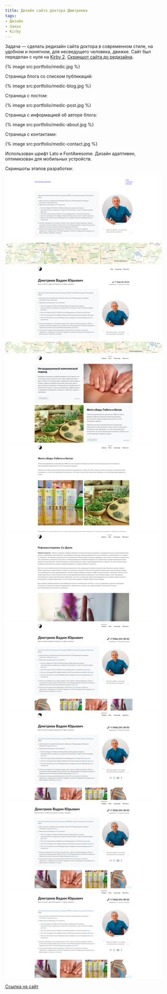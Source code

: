 ```yaml
---
title: Дизайн сайта доктора Дмитриева
tags:
- Дизайн
- Заказ
- Kirby
---
```


Задача — сделать редизайн сайта доктора в современном стиле, на удобном и понятном, для несведущего человека, движке. Сайт был переделан с нуля на [Kirby 2](https://getkirby.com). [Скриншот сайта до редизайна](/media/portfolio/medic-old.jpg).

{% image src:portfolio/medic.jpg %}

Страница блога со списком публикаций:

{% image src:portfolio/medic-blog.jpg %}

Страница с постом:

{% image src:portfolio/medic-post.jpg %}

Страница с информацией об авторе блога:

{% image src:portfolio/medic-about.jpg %}

Страница с контактами:

{% image src:portfolio/medic-contact.jpg %}

Использован шрифт Lato и FontAwesome. Дизайн адаптивен, оптимизован для мобильных устройств.

Скриншоты этапов разработки:

<div class="fotorama">
	<img src="/media/portfolio/medic-01.jpg" />
	<img src="/media/portfolio/medic-02.jpg" />
	<img src="/media/portfolio/medic-03.jpg" />
	<img src="/media/portfolio/medic-04.jpg" />
	<img src="/media/portfolio/medic-05.jpg" />
	<img src="/media/portfolio/medic-06.jpg" />
    <img src="/media/portfolio/medic-07.jpg" />
	<img src="/media/portfolio/medic-08.jpg" />
	<img src="/media/portfolio/medic-09.jpg" />
</div>

[Ссылка на сайт](http://altermedhealth.com)